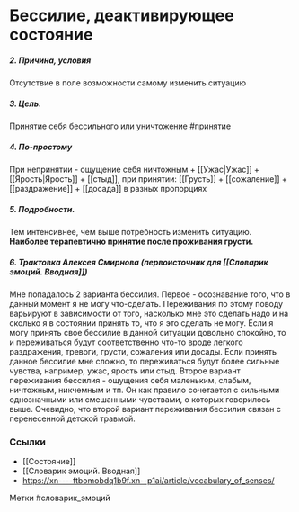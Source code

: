 


#  Бессилие, деактивирующее состояние

##### 2. Причина, условия
Отсутствие в поле возможности самому изменить ситуацию

##### 3. Цель.
Принятие себя бессильного или уничтожение #принятие 

##### 4. По-простому
При непринятии - ощущение себя ничтожным + [[Ужас|Ужас]] + [[Ярость|Ярость]] + [[стыд]], при принятии: [[Грусть]] + [[сожаление]] + [[раздражение]] + [[досада]] в разных пропорциях

##### 5. Подробности.
Тем интенсивнее, чем выше потребность изменить ситуацию. **Наиболее терапевтично принятие после проживания грусти.**

##### 6. Трактовка Алексея Смирнова (первоисточник для [[Словарик эмоций. Вводная]])
Мне попадалось 2 варианта бессилия. Первое - осознавание того, что в данный момент я не могу что-сделать. Переживания по этому поводу варьируют в зависимости от того, насколько мне это сделать надо и на сколько я в состоянии принять то, что я это сделать не могу. Если я могу принять свое бессилие в данной ситуации довольно спокойно, то и переживаться будут соответственно что-то вроде легкого раздражения, тревоги, грусти, сожаления или досады. Если принять данное бессилие мне сложно, то переживаться будут более сильные чувства, например, ужас, ярость или стыд. Второе вариант переживания бессилия - ощущения себя маленьким, слабым, ничтожным, никчемным и тп. Он как правило сочетается с сильными однозначными или смешанными чувствами, о которых говорилось выше. Очевидно, что второй вариант переживания бессилия связан с перенесенной детской травмой.


### Ссылки
- [[Состояние]]
- [[Словарик эмоций. Вводная]]
- https://xn----ftbomobdq1b9f.xn--p1ai/article/vocabulary_of_senses/

Метки #словарик_эмоций


